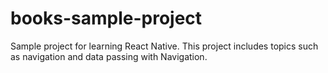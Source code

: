 # books-sample-project
Sample project for learning React Native. This project includes topics such as navigation and data passing with Navigation.